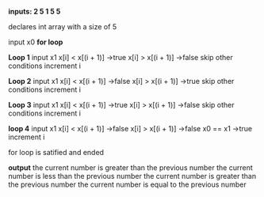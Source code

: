 **inputs: 2			5		1		5		5**

declares int array with a size of 5
 			
input x0
**for loop**

**Loop 1**
input x1
x[i] < x[(i + 1)] ->true 
x[i] > x[(i + 1)] ->false
skip other conditions
increment i

**Loop 2**
input x1
x[i] < x[(i + 1)] ->false
x[i] > x[(i + 1)] ->true
skip other conditions
increment i

**Loop 3**
input x1
x[i] < x[(i + 1)] ->true 
x[i] > x[(i + 1)] ->false
skip other conditions
increment i

**loop 4**
input x1
x[i] < x[(i + 1)] ->false
x[i] > x[(i + 1)] ->false
x0 == x1 ->true
increment i

for loop is satified and ended

**output**
the current number is greater than the previous number
the current number is less than the previous number 
the current number is greater than the previous number 
the current number is equal to the previous number



